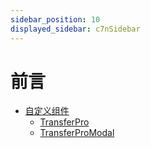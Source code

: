 ```yaml
---
sidebar_position: 10
displayed_sidebar: c7nSidebar
---
```


# 前言

- [自定义组件](/docs/C7N/CustomComponents)
  - [TransferPro](/docs/C7N/CustomComponents/transfer-pro)
  - [TransferProModal](./CustomComponents/transfer-pro-modal.mdx)